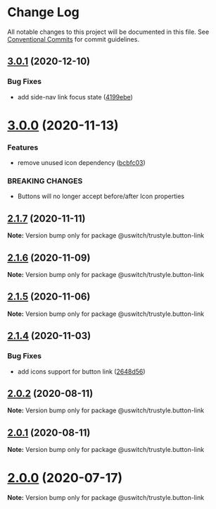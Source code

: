 # Change Log

All notable changes to this project will be documented in this file.
See [Conventional Commits](https://conventionalcommits.org) for commit guidelines.

## [3.0.1](https://github.com/uswitch/trustyle/compare/@uswitch/trustyle.button-link@3.0.0...@uswitch/trustyle.button-link@3.0.1) (2020-12-10)


### Bug Fixes

* add side-nav link focus state ([4199ebe](https://github.com/uswitch/trustyle/commit/4199ebe))






# [3.0.0](https://github.com/uswitch/trustyle/compare/@uswitch/trustyle.button-link@2.1.7...@uswitch/trustyle.button-link@3.0.0) (2020-11-13)


### Features

* remove unused icon dependency ([bcbfc03](https://github.com/uswitch/trustyle/commit/bcbfc03))


### BREAKING CHANGES

* Buttons will no longer accept before/after Icon properties





## [2.1.7](https://github.com/uswitch/trustyle/compare/@uswitch/trustyle.button-link@2.1.6...@uswitch/trustyle.button-link@2.1.7) (2020-11-11)

**Note:** Version bump only for package @uswitch/trustyle.button-link





## [2.1.6](https://github.com/uswitch/trustyle/compare/@uswitch/trustyle.button-link@2.1.5...@uswitch/trustyle.button-link@2.1.6) (2020-11-09)

**Note:** Version bump only for package @uswitch/trustyle.button-link





## [2.1.5](https://github.com/uswitch/trustyle/compare/@uswitch/trustyle.button-link@2.1.4...@uswitch/trustyle.button-link@2.1.5) (2020-11-06)

**Note:** Version bump only for package @uswitch/trustyle.button-link





## [2.1.4](https://github.com/uswitch/trustyle/compare/@uswitch/trustyle.button-link@2.1.3...@uswitch/trustyle.button-link@2.1.4) (2020-11-03)


### Bug Fixes

* add icons support for button link ([2648d56](https://github.com/uswitch/trustyle/commit/2648d56))





## [2.0.2](https://github.com/uswitch/trustyle/compare/@uswitch/trustyle.button-link@2.0.1...@uswitch/trustyle.button-link@2.0.2) (2020-08-11)

**Note:** Version bump only for package @uswitch/trustyle.button-link





## [2.0.1](https://github.com/uswitch/trustyle/compare/@uswitch/trustyle.button-link@2.0.0...@uswitch/trustyle.button-link@2.0.1) (2020-08-11)

**Note:** Version bump only for package @uswitch/trustyle.button-link





# [2.0.0](https://github.com/uswitch/trustyle/compare/@uswitch/trustyle.button-link@1.0.3...@uswitch/trustyle.button-link@2.0.0) (2020-07-17)

**Note:** Version bump only for package @uswitch/trustyle.button-link
